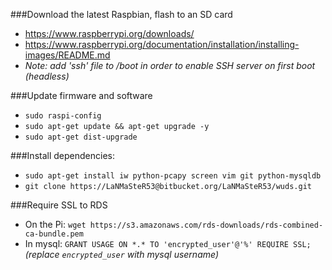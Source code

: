 ###Download the latest Raspbian, flash to an SD card
*  https://www.raspberrypi.org/downloads/
*  https://www.raspberrypi.org/documentation/installation/installing-images/README.md
*  *Note: add 'ssh' file to /boot in order to enable SSH server on first boot (headless)*
  
###Update firmware and software
*  `sudo raspi-config`
*  `sudo apt-get update && apt-get upgrade -y`
*  `sudo apt-get dist-upgrade`

###Install dependencies:
*  `sudo apt-get install iw python-pcapy screen vim git python-mysqldb`
*  `git clone https://LaNMaSteR53@bitbucket.org/LaNMaSteR53/wuds.git`

###Require SSL to RDS
*  On the Pi: `wget https://s3.amazonaws.com/rds-downloads/rds-combined-ca-bundle.pem`
*  In mysql: `GRANT USAGE ON *.* TO 'encrypted_user'@'%' REQUIRE SSL;` *(replace `encrypted_user` with mysql username)*
